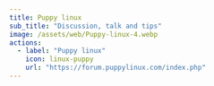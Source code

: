 ```yaml
---
title: Puppy linux
sub_title: "Discussion, talk and tips"
image: /assets/web/Puppy-linux-4.webp
actions:
  - label: "Puppy linux"
    icon: linux-puppy
    url: "https://forum.puppylinux.com/index.php"    
---
```

